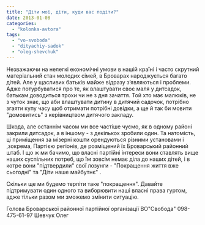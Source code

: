 ```yaml
---
title: "Діти мої, діти, куди вас подіти?"
date: 2013-01-08
categories: 
  - "kolonka-avtora"
tags: 
  - "vo-svoboda"
  - "dityachiy-sadok"
  - "oleg-shevchuk"
---
```


Незважаючи на нелегкі економічні умови в нашій країні і часто скрутний матеріальний стан молодих сімей, в Броварах народжується багато дітей. Але у щасливих батьків майже відразу з’являються і проблеми. Адже потурбуватися про те, як влаштувати своє маля у дитсадок, батькам доводиться трохи чи не з дня зачаття. Той хто має малюків, не з чуток знає, що аби влаштувати дитину в дитячий садочок, потрібно згаяти купу часу щоб отримати потрібні довідки, а ще й так би мовити "домовитись" з керівництвом дитячого закладу.

Шкода, але останнім часом ми все частіше чуємо, як в одному районі закрили дитсадок, а в іншому - з декількох зробили один. Та натомість, ці приміщення за мізерні кошти орендуються різними установами і ,зокрема, Партією регіонів, де розміщений їх Броварський районний штаб. І що ж ми бачимо, що власні партійні інтереси вони ставлять вище наших суспільних потреб, що їм зовсім немає діла до наших дітей, і в котре вони "підтвердили" свої лозунги - "Покращення життя вже сьогодні" та "Діти наше майбутнє" .

Скільки ще ми будемо терпіти таке "покращення". Давайте підтримувати один одного та виборювити наші власні права гуртом, адже тільки разом ми зможемо змінити ситуацію.

Голова Броварської районної партійної організації ВО"Свобода" 098-475-61-97 Шевчук Олег
